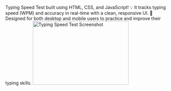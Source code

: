 Typing Speed Test built using HTML, CSS, and JavaScript!
💡 It tracks typing speed (WPM) and accuracy in real-time with a clean, responsive UI.
🎯 Designed for both desktop and mobile users to practice and improve their typing skills.
<img src="https://media.licdn.com/dms/image/v2/D562DAQFL-n6EvKO9tQ/profile-treasury-image-shrink_800_800/profile-treasury-image-shrink_800_800/0/1737561957103?e=1752832800&v=beta&t=EsLqZ0zWYGoDWAISelDBRgLP-MbMM2yALjN8f6VDu6M" alt="Typing Speed Test Screenshot" width="300" height="200">
